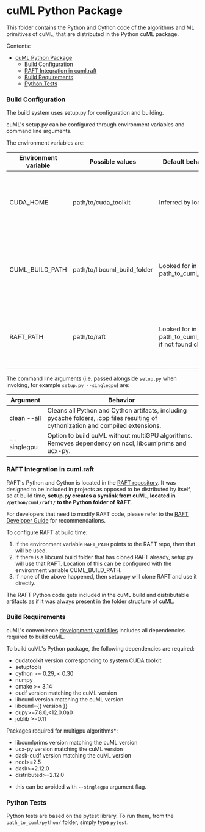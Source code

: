 # cuML Python Package

This folder contains the Python and Cython code of the algorithms and ML primitives of cuML, that are distributed in the Python cuML package.

Contents:

- [cuML Python Package](#cuml-python-package)
    - [Build Configuration](#build-configuration)
    - [RAFT Integration in cuml.raft](#raft-integration-in-cumlraft)
    - [Build Requirements](#build-requirements)
    - [Python Tests](#python-tests)

### Build Configuration

The build system uses setup.py for configuration and building.

cuML's setup.py can be configured through environment variables and command line arguments.

The environment variables are:

| Environment variable | Possible values | Default behavior if not set | Behavior |
| --- | --- | --- | --- |
| CUDA_HOME | path/to/cuda_toolkit | Inferred by location of `nvcc` | Optional variable allowing to manually specify location of the CUDA toolkit. |
| CUML_BUILD_PATH | path/to/libcuml_build_folder | Looked for in path_to_cuml_repo/cpp/build | Optional variable allowing to manually specify location of libcuml++ build folder. |
| RAFT_PATH | path/to/raft |  Looked for in path_to_cuml_repo/cpp/build, if not found clone  | Optional variable allowing to manually specify location of the RAFT Repository. |

The command line arguments (i.e. passed alongside `setup.py` when invoking, for
example `setup.py --singlegpu`) are:


| Argument | Behavior |
| --- | --- |
| clean --all | Cleans all Python and Cython artifacts, including pycache folders, .cpp files resulting of cythonization and compiled extensions. |
| --singlegpu | Option to build cuML without multiGPU algorithms. Removes dependency on nccl, libcumlprims and ucx-py. |


### RAFT Integration in cuml.raft

RAFT's Python and Cython is located in the [RAFT repository](https://github.com/rapidsai/raft/python). It was designed to be included in projects as opposed to be distributed by itself, so at build time, **setup.py creates a symlink from cuML, located in `/python/cuml/raft/` to the Python folder of RAFT**.

For developers that need to modify RAFT code, please refer to the [RAFT Developer Guide](https://github.com/rapidsai/raft/blob/branch-23.04/BUILD.md#developer-guide) for recommendations.

To configure RAFT at build time:

1. If the environment variable `RAFT_PATH` points to the RAFT repo, then that will be used.
2. If there is a libcuml build folder that has cloned RAFT already, setup.py will use that RAFT. Location of this can be configured with the environment variable CUML_BUILD_PATH.
3. If none of the above happened, then setup.py will clone RAFT and use it directly.

The RAFT Python code gets included in the cuML build and distributable artifacts as if it was always present in the folder structure of cuML.

### Build Requirements

cuML's convenience [development yaml files](https://github.com/rapidsai/cuml/tree/branch-23.04/environments) includes all dependencies required to build cuML.

To build cuML's Python package, the following dependencies are required:

- cudatoolkit version corresponding to system CUDA toolkit
- setuptools
- cython >= 0.29, < 0.30
- numpy
- cmake >= 3.14
- cudf version matching the cuML version
- libcuml version matching the cuML version
- libcuml={{ version }}
- cupy>=7.8.0,<12.0.0a0
- joblib >=0.11

Packages required for multigpu algorithms*:
- libcumlprims version matching the cuML version
- ucx-py version matching the cuML version
- dask-cudf version matching the cuML version
- nccl>=2.5
- dask>=2.12.0
- distributed>=2.12.0

* this can be avoided with `--singlegpu` argument flag.


### Python Tests

Python tests are based on the pytest library. To run them, from the `path_to_cuml/python/` folder, simply type `pytest`.


